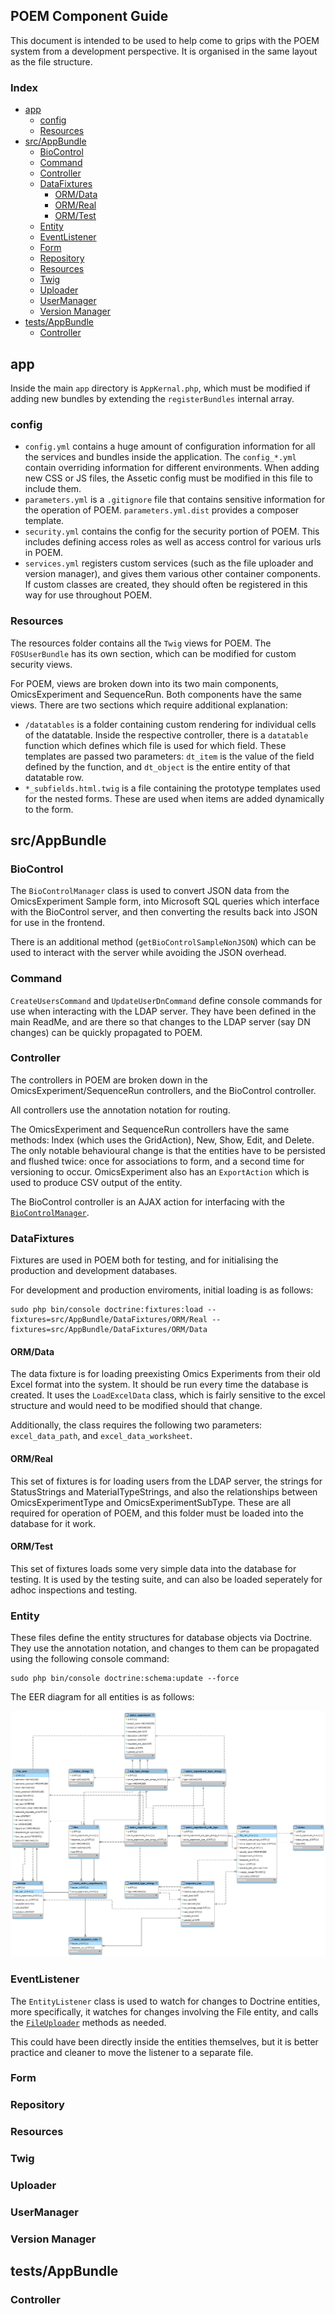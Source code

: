 ## POEM Component Guide 

This document is intended to be used to help come to grips with the POEM system from a development perspective. It is 
organised in the same layout as the file structure.

### Index

- [app](#app)
  - [config](#config)
  - [Resources](#resources) 
- [src/AppBundle](#src//appbundle)
  - [BioControl](#biocontrol)
  - [Command](#command)
  - [Controller](#controller)
  - [DataFixtures](#datafixtures)
    - [ORM/Data](#orm/data)
    - [ORM/Real](#orm/real)
    - [ORM/Test](#orm/test)
  - [Entity](#entity)
  - [EventListener](#eventlistener)
  - [Form](#form)
  - [Repository](#repository)
  - [Resources](#resources)
  - [Twig](#twig)
  - [Uploader](#uploader)
  - [UserManager](#usermanager)
  - [Version Manager](#versionmanager) 
- [tests/AppBundle](#tests/appbundle)
  - [Controller](#controller)
  
## app

Inside the main `app` directory is `AppKernal.php`, which must be modified if adding new bundles by extending the 
`registerBundles` internal array. 

### config

- `config.yml` contains a huge amount of configuration information for all the services and bundles inside the application.
The `config_*.yml` contain overriding information for different environments. When adding new CSS or JS files, the Assetic 
config must be modified in this file to include them.
- `parameters.yml` is a `.gitignore` file that contains sensitive information for the operation of POEM. `parameters.yml.dist` 
provides a composer template. 
- `security.yml` contains the config for the security portion of POEM. This includes defining access roles as well as 
access control for various urls in POEM. 
- `services.yml` registers custom services (such as the file uploader and version manager), and gives them various other 
container components. If custom classes are created, they should often be registered in this way for use throughout POEM. 

### Resources

The resources folder contains all the `Twig` views for POEM. The `FOSUserBundle` has its own section, which can be modified 
for custom security views.

For POEM, views are broken down into its two main components, OmicsExperiment and SequenceRun. Both components have the 
same views. There are two sections which require additional explanation:
- `/datatables` is a folder containing custom rendering for individual cells of the datatable. Inside the respective 
controller, there is a `datatable` function which defines which file is used for which field. These templates are passed 
two parameters: `dt_item` is the value of the field defined by the function, and `dt_object` is the entire entity of that 
datatable row. 
- `*_subfields.html.twig` is a file containing the prototype templates used for the nested forms. These are used when items 
are added dynamically to the form. 

## src/AppBundle

### BioControl

The `BioControlManager` class is used to convert JSON data from the OmicsExperiment Sample form, into Microsoft SQL 
queries which interface with the BioControl server, and then converting the results back into JSON for use in the frontend.

There is an additional method (`getBioControlSampleNonJSON`) which can be used to interact with the server while avoiding 
the JSON overhead.   

### Command

`CreateUsersCommand` and `UpdateUserDnCommand` define console commands for use when interacting with the LDAP server. 
They have been defined in the main ReadMe, and are there so that changes to the LDAP server (say DN changes) can be 
quickly propagated to POEM.   

### Controller

The controllers in POEM are broken down in the OmicsExperiment/SequenceRun controllers, and the BioControl controller. 

All controllers use the annotation notation for routing. 

The OmicsExperiment and SequenceRun controllers have the same methods: Index (which uses the GridAction), New, Show, 
Edit, and Delete. The only notable behavioural change is that the entities have to be persisted and flushed twice: once 
for associations to form, and a second time for versioning to occur. OmicsExperiment also has an `ExportAction` which is 
used to produce CSV output of the entity.  

The BioControl controller is an AJAX action for interfacing with the [`BioControlManager`](#biocontrol).

### DataFixtures

Fixtures are used in POEM both for testing, and for initialising the production and development databases.

For development and production enviroments, initial loading is as follows:

```
sudo php bin/console doctrine:fixtures:load --fixtures=src/AppBundle/DataFixtures/ORM/Real --fixtures=src/AppBundle/DataFixtures/ORM/Data
```

#### ORM/Data

The data fixture is for loading preexisting Omics Experiments from their old Excel format into the system. It should be 
run every time the database is created. It uses the `LoadExcelData` class, which is fairly sensitive to the excel 
structure and would need to be modified should that change. 

Additionally, the class requires the following two parameters: `excel_data_path`, and `excel_data_worksheet`.

#### ORM/Real

This set of fixtures is for loading users from the LDAP server, the strings for StatusStrings and MaterialTypeStrings, 
and also the relationships between OmicsExperimentType and OmicsExperimentSubType. These are all required for operation 
of POEM, and this folder must be loaded into the database for it work.  

#### ORM/Test

This set of fixtures loads some very simple data into the database for testing. It is used by the testing suite, and can 
also be loaded seperately for adhoc inspections and testing. 

### Entity

These files define the entity structures for database objects via Doctrine. They use the annotation notation, and changes 
to them can be propagated using the following console command:

```
sudo php bin/console doctrine:schema:update --force
```

The EER diagram for all entities is as follows:

![EER](screenshots/eer.png)

### EventListener

The `EntityListener` class is used to watch for changes to Doctrine entities, more specifically, it watches for changes 
involving the File entity, and calls the [`FileUploader`](#uploader) methods as needed.

This could have been directly inside the entities themselves, but it is better practice and cleaner to move the listener 
to a separate file. 

### Form
### Repository
### Resources
### Twig
### Uploader
### UserManager 
### Version Manager 

## tests/AppBundle

### Controller